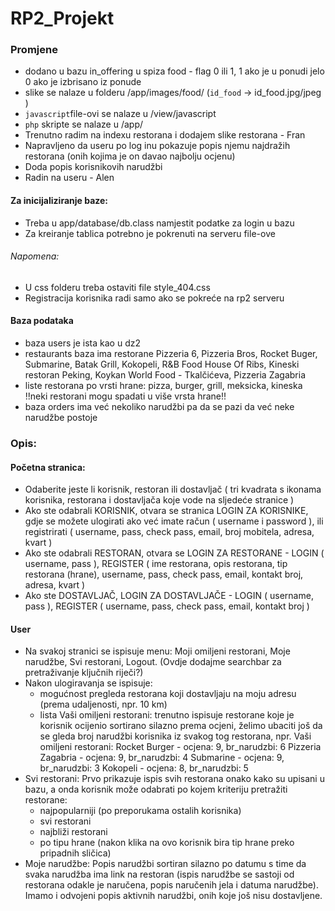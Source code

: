 # RP2_Projekt

### Promjene
* dodano u bazu in_offering u spiza food - flag 0 ili 1, 1 ako je u ponudi jelo 0 ako je izbrisano iz ponude
* slike se nalaze u folderu /app/images/food/ (`id_food` -> id_food.jpg/jpeg )
* `javascript`file-ovi se nalaze u /view/javascript
* `php` skripte se nalaze u /app/
* Trenutno radim na indexu restorana i dodajem slike restorana - Fran
* Napravljeno da useru po log inu pokazuje popis njemu najdražih restorana (onih kojima je on davao najbolju ocjenu)
* Doda popis korisnikovih narudžbi
* Radin na useru - Alen

#### Za inicijaliziranje baze:
* Treba u app/database/db.class namjestit podatke za login u bazu
* Za kreiranje tablica potrebno je pokrenuti na serveru file-ove 

###### Napomena:
* U css folderu treba ostaviti file style_404.css
* Registracija korisnika radi samo ako se pokreće na rp2 serveru


#### Baza podataka
* baza users je ista kao u dz2
* restaurants baza ima restorane Pizzeria 6, Pizzeria Bros, Rocket Buger, Submarine, Batak Grill, Kokopeli, R&B Food House Of Ribs, Kineski restoran Peking, Koykan World Food - Tkalčićeva, Pizzeria Zagabria
* liste restorana po vrsti hrane: pizza, burger, grill, meksicka, kineska
    !!neki restorani mogu spadati u više vrsta hrane!!
* baza orders ima već nekoliko narudžbi pa da se pazi da već neke narudžbe postoje

### Opis:
#### Početna stranica:
* Odaberite jeste li korisnik, restoran ili dostavljač ( tri kvadrata s ikonama korisnika, restorana i dostavljača koje vode na sljedeće stranice )
* Ako ste odabrali KORISNIK, otvara se stranica LOGIN ZA KORISNIKE, gdje se možete ulogirati ako već imate račun ( username i password ), 
    ili registrirati ( username, pass, check pass, email, broj mobitela, adresa, kvart )
* Ako ste odabrali RESTORAN, otvara se LOGIN ZA RESTORANE - LOGIN ( username, pass ), REGISTER ( ime restorana, opis restorana, tip restorana (hrane), 
    username, pass, check pass, email, kontakt broj, adresa, kvart )
* Ako ste DOSTAVLJAČ, LOGIN ZA DOSTAVLJAČE - LOGIN ( username, pass ), REGISTER ( username, pass, check pass, email, kontakt broj )

#### User                                                                                     
* Na svakoj stranici se ispisuje menu: Moji omiljeni restorani, Moje narudžbe, Svi restorani, Logout. (Ovdje dodajme searchbar za pretraživanje ključnih riječi?)
* Nakon ulogiravanja se ispisuje:
    * mogućnost pregleda restorana koji dostavljaju na moju adresu (prema udaljenosti, npr. 10 km)
    * lista Vaši omiljeni restorani: trenutno ispisuje restorane koje je korisnik ocijenio sortirano silazno prema ocjeni, 
    želimo ubaciti još da se gleda broj narudžbi korisnika iz svakog tog restorana, npr.
    Vaši omiljeni restorani:
        Rocket Burger     - ocjena: 9, br_narudzbi: 6
        Pizzeria Zagabria - ocjena: 9, br_narudzbi: 4
        Submarine         - ocjena: 9, br_narudzbi: 3
        Kokopeli          - ocjena: 8, br_narudzbi: 5
* Svi restorani: Prvo prikazuje ispis svih restorana onako kako su upisani u bazu, a onda korisnik može odabrati po kojem kriteriju pretražiti restorane:
	* najpopularniji (po preporukama ostalih korisnika)
	* svi restorani
	* najbliži restorani
	* po tipu hrane (nakon klika na ovo korisnik bira tip hrane preko pripadnih sličica)
* Moje narudžbe: Popis narudžbi sortiran silazno po datumu s time da svaka narudžba ima link na restoran (ispis narudžbe se sastoji od restorana odakle je naručena, popis naručenih jela i datuma narudžbe). Imamo i odvojeni popis aktivnih narudžbi, onih koje još nisu dostavljene.

